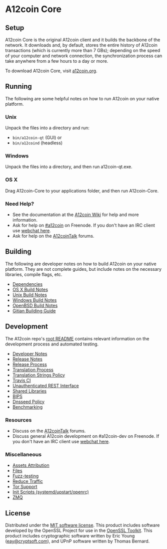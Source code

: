 A12coin Core
=============

Setup
---------------------
A12coin Core is the original A12coin client and it builds the backbone of the network. It downloads and, by default, stores the entire history of A12coin transactions (which is currently more than 7 GBs); depending on the speed of your computer and network connection, the synchronization process can take anywhere from a few hours to a day or more.

To download A12coin Core, visit [a12coin.org](https://a12coin.org).

Running
---------------------
The following are some helpful notes on how to run A12coin on your native platform.

### Unix

Unpack the files into a directory and run:

- `bin/a12coin-qt` (GUI) or
- `bin/a12coind` (headless)

### Windows

Unpack the files into a directory, and then run a12coin-qt.exe.

### OS X

Drag A12coin-Core to your applications folder, and then run A12coin-Core.

### Need Help?

* See the documentation at the [A12coin Wiki](https://a12coin.info/)
for help and more information.
* Ask for help on [#a12coin](http://webchat.freenode.net?channels=a12coin) on Freenode. If you don't have an IRC client use [webchat here](http://webchat.freenode.net?channels=a12coin).
* Ask for help on the [A12coinTalk](https://a12cointalk.io/) forums.

Building
---------------------
The following are developer notes on how to build A12coin on your native platform. They are not complete guides, but include notes on the necessary libraries, compile flags, etc.

- [Dependencies](dependencies.md)
- [OS X Build Notes](build-osx.md)
- [Unix Build Notes](build-unix.md)
- [Windows Build Notes](build-windows.md)
- [OpenBSD Build Notes](build-openbsd.md)
- [Gitian Building Guide](gitian-building.md)

Development
---------------------
The A12coin repo's [root README](/README.md) contains relevant information on the development process and automated testing.

- [Developer Notes](developer-notes.md)
- [Release Notes](release-notes.md)
- [Release Process](release-process.md)
- [Translation Process](translation_process.md)
- [Translation Strings Policy](translation_strings_policy.md)
- [Travis CI](travis-ci.md)
- [Unauthenticated REST Interface](REST-interface.md)
- [Shared Libraries](shared-libraries.md)
- [BIPS](bips.md)
- [Dnsseed Policy](dnsseed-policy.md)
- [Benchmarking](benchmarking.md)

### Resources
* Discuss on the [A12coinTalk](https://a12cointalk.io/) forums.
* Discuss general A12coin development on #a12coin-dev on Freenode. If you don't have an IRC client use [webchat here](http://webchat.freenode.net/?channels=a12coin-dev).

### Miscellaneous
- [Assets Attribution](assets-attribution.md)
- [Files](files.md)
- [Fuzz-testing](fuzzing.md)
- [Reduce Traffic](reduce-traffic.md)
- [Tor Support](tor.md)
- [Init Scripts (systemd/upstart/openrc)](init.md)
- [ZMQ](zmq.md)

License
---------------------
Distributed under the [MIT software license](/COPYING).
This product includes software developed by the OpenSSL Project for use in the [OpenSSL Toolkit](https://www.openssl.org/). This product includes
cryptographic software written by Eric Young ([eay@cryptsoft.com](mailto:eay@cryptsoft.com)), and UPnP software written by Thomas Bernard.
